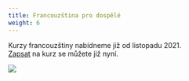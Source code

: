 ```yaml
---
title: Francouzština pro dospělé
weight: 6
---
```

Kurzy francouzštiny nabídneme již od listopadu 2021. \
[Zapsat](https://vigvam.webooker.eu/) na kurz se můžete již nyní.

![](/images/uploads/baner_francouzstina.jpg)